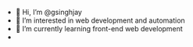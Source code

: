 - 👋 Hi, I’m @gsinghjay
- 👀 I’m interested in web development and automation
- 🌱 I’m currently learning front-end web development
- 
<!---
gsinghjay/gsinghjay is a ✨ special ✨ repository because its `README.md` (this file) appears on your GitHub profile.
You can click the Preview link to take a look at your changes.
--->

